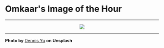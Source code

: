 # Omkaar's Image of the Hour

---

<div align="center">

<a href="https://unsplash.com/photos/desert-landscape-at-sunset-with-rock-formations-iDzq4O8Lw3c">
  <img src="https://images.unsplash.com/photo-1744144500818-7ed6060bb383?crop=entropy&cs=tinysrgb&fit=max&fm=jpg&ixid=M3w3NjA2Nzh8MHwxfHJhbmRvbXx8fHx8fHx8fDE3NTM0NjY0MDB8&ixlib=rb-4.1.0&q=80&w=1080" style="max-width:100%; height:auto;">
</a>



</div>

---

**Photo by** [Dennis Yu](https://unsplash.com/@far_out) **on Unsplash**
